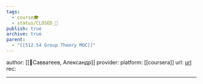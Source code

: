```yaml
---
tags:
  - course🎓
  - status/CLOSED_🍂
publish: true
archive: true
parent:
  - "[[512.54 Group Theory MOC]]"
---
```

author: [[👤Савватеев, Александр]]
provider: 
platform: [[coursera]]
url: [url](https://www.coursera.org/learn/geometriya-i-gruppy/home/info)
rec:


---